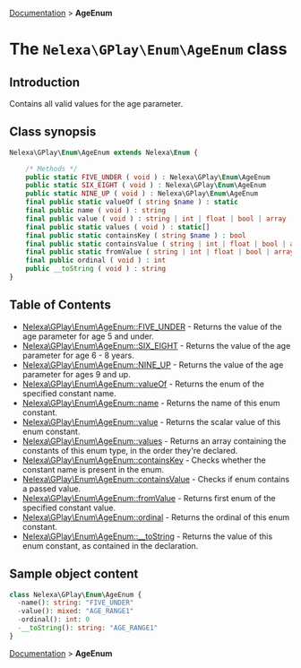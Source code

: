 [Documentation](../../README.md) > **AgeEnum**

# The `Nelexa\GPlay\Enum\AgeEnum` class

## Introduction
Contains all valid values for the age parameter.

## Class synopsis
```php
Nelexa\GPlay\Enum\AgeEnum extends Nelexa\Enum {

    /* Methods */
    public static FIVE_UNDER ( void ) : Nelexa\GPlay\Enum\AgeEnum
    public static SIX_EIGHT ( void ) : Nelexa\GPlay\Enum\AgeEnum
    public static NINE_UP ( void ) : Nelexa\GPlay\Enum\AgeEnum
    final public static valueOf ( string $name ) : static
    final public name ( void ) : string
    final public value ( void ) : string | int | float | bool | array | null
    final public static values ( void ) : static[]
    final public static containsKey ( string $name ) : bool
    final public static containsValue ( string | int | float | bool | array | null $value [, bool $strict = true ] ) : bool
    final public static fromValue ( string | int | float | bool | array | null $value ) : static
    final public ordinal ( void ) : int
    public __toString ( void ) : string
}
```

## Table of Contents
* [Nelexa\GPlay\Enum\AgeEnum::FIVE_UNDER](ageenum.five_under.md) - Returns the value of the age parameter for age 5 and under.
* [Nelexa\GPlay\Enum\AgeEnum::SIX_EIGHT](ageenum.six_eight.md) - Returns the value of the age parameter for age 6 - 8 years.
* [Nelexa\GPlay\Enum\AgeEnum::NINE_UP](ageenum.nine_up.md) - Returns the value of the age parameter for ages 9 and up.
* [Nelexa\GPlay\Enum\AgeEnum::valueOf](ageenum.valueof.md) - Returns the enum of the specified constant name.
* [Nelexa\GPlay\Enum\AgeEnum::name](ageenum.name.md) - Returns the name of this enum constant.
* [Nelexa\GPlay\Enum\AgeEnum::value](ageenum.value.md) - Returns the scalar value of this enum constant.
* [Nelexa\GPlay\Enum\AgeEnum::values](ageenum.values.md) - Returns an array containing the constants of this enum type, in the order they're declared.
* [Nelexa\GPlay\Enum\AgeEnum::containsKey](ageenum.containskey.md) - Checks whether the constant name is present in the enum.
* [Nelexa\GPlay\Enum\AgeEnum::containsValue](ageenum.containsvalue.md) - Checks if enum contains a passed value.
* [Nelexa\GPlay\Enum\AgeEnum::fromValue](ageenum.fromvalue.md) - Returns first enum of the specified constant value.
* [Nelexa\GPlay\Enum\AgeEnum::ordinal](ageenum.ordinal.md) - Returns the ordinal of this enum constant.
* [Nelexa\GPlay\Enum\AgeEnum::__toString](ageenum.tostring.md) - Returns the value of this enum constant, as contained in the declaration.


## Sample object content
```php
class Nelexa\GPlay\Enum\AgeEnum {
  -name(): string: "FIVE_UNDER"
  -value(): mixed: "AGE_RANGE1"
  -ordinal(): int: 0
  -__toString(): string: "AGE_RANGE1"
}
```

[Documentation](../../README.md) > **AgeEnum**
